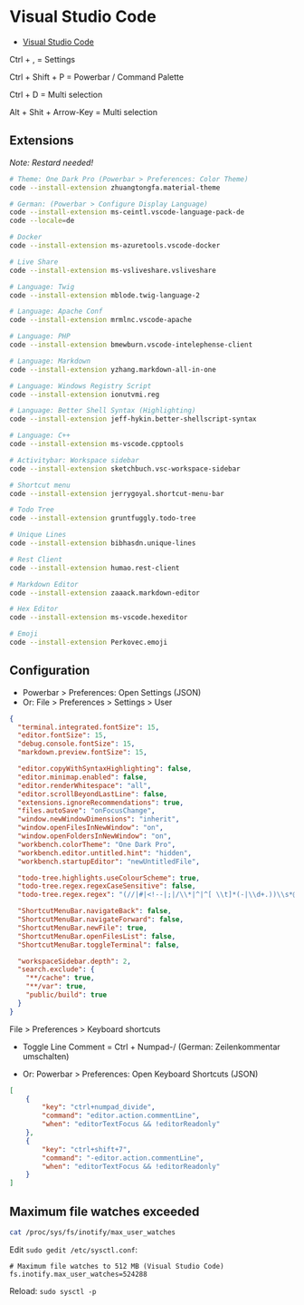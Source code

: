# Visual Studio Code

* [Visual Studio Code](https://code.visualstudio.com/)

Ctrl + , = Settings

Ctrl + Shift + P = Powerbar / Command Palette

Ctrl + D = Multi selection

Alt + Shit + Arrow-Key = Multi selection

## Extensions

*Note: Restard needed!*

```bash
# Theme: One Dark Pro (Powerbar > Preferences: Color Theme)
code --install-extension zhuangtongfa.material-theme

# German: (Powerbar > Configure Display Language)
code --install-extension ms-ceintl.vscode-language-pack-de
code --locale=de

# Docker
code --install-extension ms-azuretools.vscode-docker

# Live Share
code --install-extension ms-vsliveshare.vsliveshare

# Language: Twig
code --install-extension mblode.twig-language-2

# Language: Apache Conf
code --install-extension mrmlnc.vscode-apache

# Language: PHP
code --install-extension bmewburn.vscode-intelephense-client

# Language: Markdown
code --install-extension yzhang.markdown-all-in-one

# Language: Windows Registry Script
code --install-extension ionutvmi.reg

# Language: Better Shell Syntax (Highlighting)
code --install-extension jeff-hykin.better-shellscript-syntax

# Language: C++
code --install-extension ms-vscode.cpptools

# Activitybar: Workspace sidebar
code --install-extension sketchbuch.vsc-workspace-sidebar

# Shortcut menu
code --install-extension jerrygoyal.shortcut-menu-bar

# Todo Tree
code --install-extension gruntfuggly.todo-tree

# Unique Lines
code --install-extension bibhasdn.unique-lines

# Rest Client
code --install-extension humao.rest-client

# Markdown Editor
code --install-extension zaaack.markdown-editor

# Hex Editor
code --install-extension ms-vscode.hexeditor

# Emoji
code --install-extension Perkovec.emoji
```

## Configuration

* Powerbar > Preferences: Open Settings (JSON)
* Or: File > Preferences > Settings > User

```json
{
  "terminal.integrated.fontSize": 15,
  "editor.fontSize": 15,
  "debug.console.fontSize": 15,
  "markdown.preview.fontSize": 15,

  "editor.copyWithSyntaxHighlighting": false,
  "editor.minimap.enabled": false,
  "editor.renderWhitespace": "all",
  "editor.scrollBeyondLastLine": false,
  "extensions.ignoreRecommendations": true,
  "files.autoSave": "onFocusChange",
  "window.newWindowDimensions": "inherit",
  "window.openFilesInNewWindow": "on",
  "window.openFoldersInNewWindow": "on",
  "workbench.colorTheme": "One Dark Pro",
  "workbench.editor.untitled.hint": "hidden",
  "workbench.startupEditor": "newUntitledFile",

  "todo-tree.highlights.useColourScheme": true,
  "todo-tree.regex.regexCaseSensitive": false,
  "todo-tree.regex.regex": "(//|#|<!--|;|/\\*|^|^[ \\t]*(-|\\d+.))\\s*@?($TAGS)",

  "ShortcutMenuBar.navigateBack": false,
  "ShortcutMenuBar.navigateForward": false,
  "ShortcutMenuBar.newFile": true,
  "ShortcutMenuBar.openFilesList": false,
  "ShortcutMenuBar.toggleTerminal": false,

  "workspaceSidebar.depth": 2,
  "search.exclude": {
    "**/cache": true,
    "**/var": true,
    "public/build": true
  }
}
```

File > Preferences > Keyboard shortcuts

* Toggle Line Comment = Ctrl + Numpad-/ (German: Zeilenkommentar umschalten)

* Or: Powerbar > Preferences: Open Keyboard Shortcuts (JSON)

```json
[
    {
        "key": "ctrl+numpad_divide",
        "command": "editor.action.commentLine",
        "when": "editorTextFocus && !editorReadonly"
    },
    {
        "key": "ctrl+shift+7",
        "command": "-editor.action.commentLine",
        "when": "editorTextFocus && !editorReadonly"
    }
]
```

## Maximum file watches exceeded

```bash
cat /proc/sys/fs/inotify/max_user_watches
```

Edit `sudo gedit /etc/sysctl.conf`:

```text
# Maximum file watches to 512 MB (Visual Studio Code)
fs.inotify.max_user_watches=524288
```

Reload: `sudo sysctl -p`
